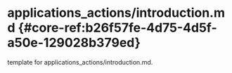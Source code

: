# applications_actions/introduction.md  {#core-ref:b26f57fe-4d75-4d5f-a50e-129028b379ed}
 
<span class="fixme template"> template for applications_actions/introduction.md.</span>
